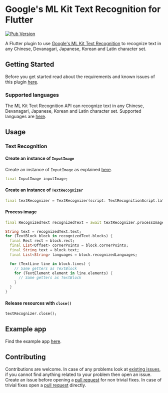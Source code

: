 # Google's ML Kit Text Recognition for Flutter

[![Pub Version](https://img.shields.io/pub/v/google_mlkit_text_recognition)](https://pub.dev/packages/google_mlkit_text_recognition)

A Flutter plugin to use [Google's ML Kit Text Recognition](https://developers.google.com/ml-kit/vision/text-recognition/v2) to recognize text in any Chinese, Devanagari, Japanese, Korean and Latin character set.

## Getting Started

Before you get started read about the requirements and known issues of this plugin [here](https://github.com/bharat-biradar/Google-Ml-Kit-plugin#requirements).

### Supported languages

The ML Kit Text Recognition API can recognize text in any Chinese, Devanagari, Japanese, Korean and Latin character set. Supported languages are [here](https://developers.google.com/ml-kit/vision/text-recognition/v2/languages).

## Usage

### Text Recognition

#### Create an instance of `InputImage`

Create an instance of `InputImage` as explained [here](https://github.com/bharat-biradar/Google-Ml-Kit-plugin/tree/master/packages/google_mlkit_commons#creating-an-inputimage).

```dart
final InputImage inputImage;
```

#### Create an instance of `TextRecognizer`

```dart
final textRecognizer = TextRecognizer(script: TextRecognitionScript.latin);
```

#### Process image

```dart
final RecognizedText recognizedText = await textRecognizer.processImage(inputImage);

String text = recognizedText.text;
for (TextBlock block in recognizedText.blocks) {
  final Rect rect = block.rect;
  final List<Offset> cornerPoints = block.cornerPoints;
  final String text = block.text;
  final List<String> languages = block.recognizedLanguages;

  for (TextLine line in block.lines) {
    // Same getters as TextBlock
    for (TextElement element in line.elements) {
      // Same getters as TextBlock
    }
  }
}
```

#### Release resources with `close()`

```dart
textRecognizer.close();
```

## Example app

Find the example app [here](https://github.com/bharat-biradar/Google-Ml-Kit-plugin/tree/master/packages/google_ml_kit/example).

## Contributing

Contributions are welcome.
In case of any problems look at [existing issues](https://github.com/bharat-biradar/Google-Ml-Kit-plugin/issues), if you cannot find anything related to your problem then open an issue.
Create an issue before opening a [pull request](https://github.com/bharat-biradar/Google-Ml-Kit-plugin/pulls) for non trivial fixes.
In case of trivial fixes open a [pull request](https://github.com/bharat-biradar/Google-Ml-Kit-plugin/pulls) directly.
